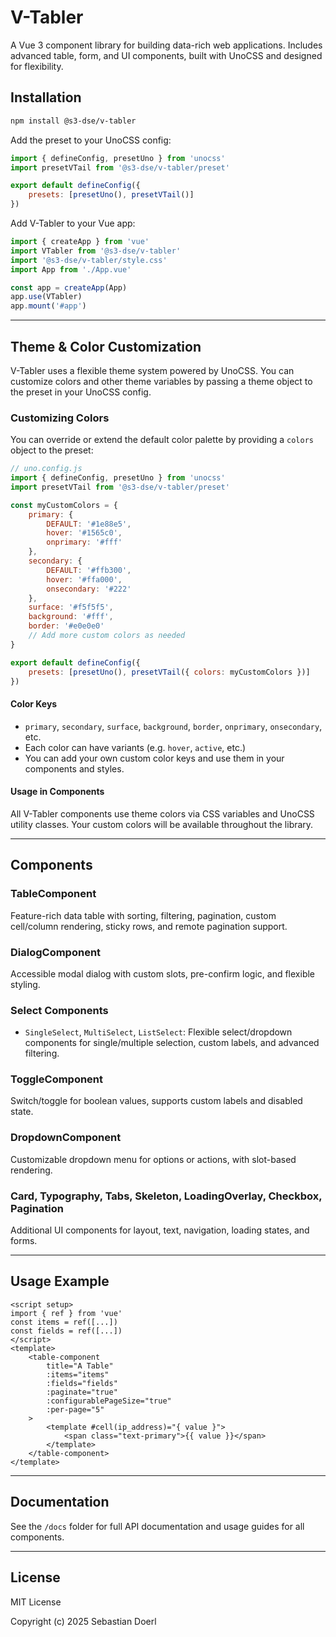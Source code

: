 # V-Tabler

A Vue 3 component library for building data-rich web applications. Includes advanced table, form, and UI components, built with UnoCSS and designed for flexibility.

## Installation

```bash
npm install @s3-dse/v-tabler
```

Add the preset to your UnoCSS config:

```js
import { defineConfig, presetUno } from 'unocss'
import presetVTail from '@s3-dse/v-tabler/preset'

export default defineConfig({
    presets: [presetUno(), presetVTail()]
})
```

Add V-Tabler to your Vue app:

```js
import { createApp } from 'vue'
import VTabler from '@s3-dse/v-tabler'
import '@s3-dse/v-tabler/style.css'
import App from './App.vue'

const app = createApp(App)
app.use(VTabler)
app.mount('#app')
```

---

## Theme & Color Customization

V-Tabler uses a flexible theme system powered by UnoCSS. You can customize colors and other theme variables by passing a theme object to the preset in your UnoCSS config.

### Customizing Colors

You can override or extend the default color palette by providing a `colors` object to the preset:

```js
// uno.config.js
import { defineConfig, presetUno } from 'unocss'
import presetVTail from '@s3-dse/v-tabler/preset'

const myCustomColors = {
    primary: {
        DEFAULT: '#1e88e5',
        hover: '#1565c0',
        onprimary: '#fff'
    },
    secondary: {
        DEFAULT: '#ffb300',
        hover: '#ffa000',
        onsecondary: '#222'
    },
    surface: '#f5f5f5',
    background: '#fff',
    border: '#e0e0e0'
    // Add more custom colors as needed
}

export default defineConfig({
    presets: [presetUno(), presetVTail({ colors: myCustomColors })]
})
```

#### Color Keys

- `primary`, `secondary`, `surface`, `background`, `border`, `onprimary`, `onsecondary`, etc.
- Each color can have variants (e.g. `hover`, `active`, etc.)
- You can add your own custom color keys and use them in your components and styles.

#### Usage in Components

All V-Tabler components use theme colors via CSS variables and UnoCSS utility classes. Your custom colors will be available throughout the library.

---

## Components

### TableComponent

Feature-rich data table with sorting, filtering, pagination, custom cell/column rendering, sticky rows, and remote pagination support.

### DialogComponent

Accessible modal dialog with custom slots, pre-confirm logic, and flexible styling.

### Select Components

- `SingleSelect`, `MultiSelect`, `ListSelect`: Flexible select/dropdown components for single/multiple selection, custom labels, and advanced filtering.

### ToggleComponent

Switch/toggle for boolean values, supports custom labels and disabled state.

### DropdownComponent

Customizable dropdown menu for options or actions, with slot-based rendering.

### Card, Typography, Tabs, Skeleton, LoadingOverlay, Checkbox, Pagination

Additional UI components for layout, text, navigation, loading states, and forms.

---

## Usage Example

```vue
<script setup>
import { ref } from 'vue'
const items = ref([...])
const fields = ref([...])
</script>
<template>
    <table-component
        title="A Table"
        :items="items"
        :fields="fields"
        :paginate="true"
        :configurablePageSize="true"
        :per-page="5"
    >
        <template #cell(ip_address)="{ value }">
            <span class="text-primary">{{ value }}</span>
        </template>
    </table-component>
</template>
```

---

## Documentation

See the `/docs` folder for full API documentation and usage guides for all components.

---

## License

MIT License

Copyright (c) 2025 Sebastian Doerl
